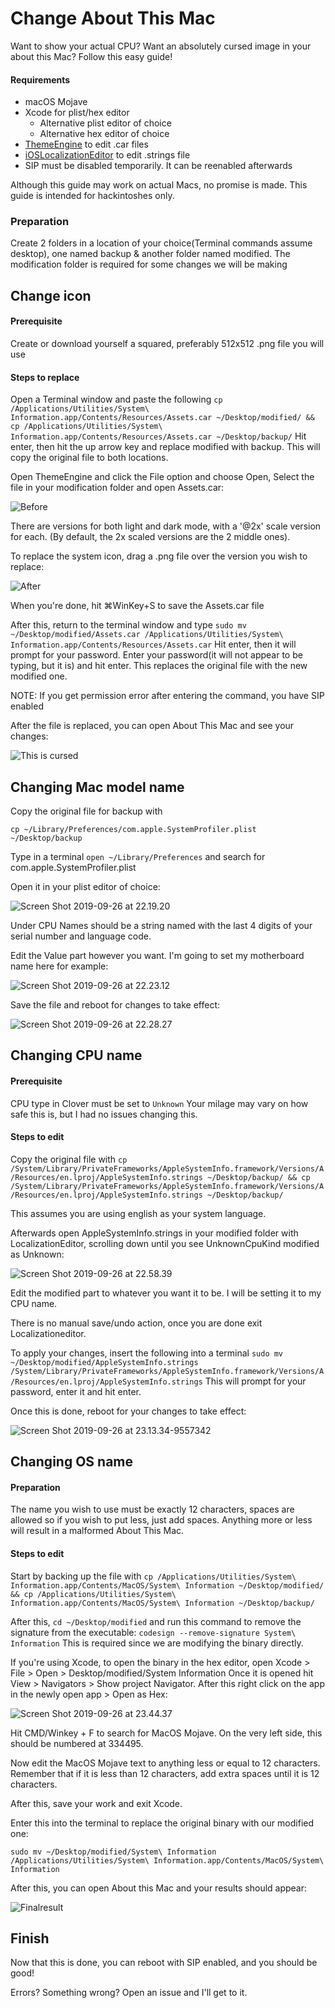 # Change About This Mac

Want to show your actual CPU? Want an absolutely cursed image in your about this Mac? Follow this easy guide!

#### Requirements

* macOS Mojave
* Xcode for plist/hex editor
  * Alternative plist editor of choice
  * Alternative hex editor of choice
* [ThemeEngine](https://github.com/alexzielenski/ThemeEngine/releases) to edit .car files
* [iOSLocalizationEditor](https://github.com/igorkulman/iOSLocalizationEditor) to edit .strings file
* SIP must be disabled temporarily. It can be reenabled afterwards

Although this guide may work on actual Macs, no promise is made. This guide is intended for hackintoshes only.

### Preparation

Create 2 folders in a location of your choice\(Terminal commands assume desktop\), one named backup & another folder named modified. The modification folder is required for some changes we will be making

## Change icon

#### Prerequisite

Create or download yourself a squared, preferably 512x512 .png file you will use

#### Steps to replace

Open a Terminal window and paste the following `cp /Applications/Utilities/System\ Information.app/Contents/Resources/Assets.car ~/Desktop/modified/ && cp /Applications/Utilities/System\ Information.app/Contents/Resources/Assets.car ~/Desktop/backup/` Hit enter, then hit the up arrow key and replace modified with backup. This will copy the original file to both locations.

Open ThemeEngine and click the File option and choose Open, Select the file in your modification folder and open Assets.car:

![Before](.gitbook/assets/before-icon.png)

There are versions for both light and dark mode, with a '@2x' scale version for each. \(By default, the 2x scaled versions are the 2 middle ones\).

To replace the system icon, drag a .png file over the version you wish to replace:

![After](.gitbook/assets/after-icon.png)

When you're done, hit ⌘WinKey+S to save the Assets.car file

After this, return to the terminal window and type `sudo mv ~/Desktop/modified/Assets.car /Applications/Utilities/System\ Information.app/Contents/Resources/Assets.car` Hit enter, then it will prompt for your password. Enter your password\(it will not appear to be typing, but it is\) and hit enter. This replaces the original file with the new modified one.

NOTE: If you get permission error after entering the command, you have SIP enabled

After the file is replaced, you can open About This Mac and see your changes:

![This is cursed](.gitbook/assets/iconapplied.png)

## Changing Mac model name

Copy the original file for backup with

`cp ~/Library/Preferences/com.apple.SystemProfiler.plist ~/Desktop/backup`

Type in a terminal `open ~/Library/Preferences` and search for com.apple.SystemProfiler.plist

Open it in your plist editor of choice:

![Screen Shot 2019-09-26 at 22.19.20](.gitbook/assets/systemprofilerbefore.png)

Under CPU Names should be a string named with the last 4 digits of your serial number and language code.

Edit the Value part however you want. I'm going to set my motherboard name here for example:

![Screen Shot 2019-09-26 at 22.23.12](.gitbook/assets/systemprofilerafter.png)

Save the file and reboot for changes to take effect:

![Screen Shot 2019-09-26 at 22.28.27](.gitbook/assets/beforecpu.png)

## Changing CPU name

#### Prerequisite

CPU type in Clover must be set to `Unknown` Your milage may vary on how safe this is, but I had no issues changing this.

#### Steps to edit

Copy the original file with `cp /System/Library/PrivateFrameworks/AppleSystemInfo.framework/Versions/A/Resources/en.lproj/AppleSystemInfo.strings ~/Desktop/backup/ && cp /System/Library/PrivateFrameworks/AppleSystemInfo.framework/Versions/A/Resources/en.lproj/AppleSystemInfo.strings ~/Desktop/backup/`

This assumes you are using english as your system language.

Afterwards open AppleSystemInfo.strings in your modified folder with LocalizationEditor, scrolling down until you see UnknownCpuKind modified as Unknown:

![Screen Shot 2019-09-26 at 22.58.39](.gitbook/assets/localeditor.png)

Edit the modified part to whatever you want it to be. I will be setting it to my CPU name.

There is no manual save/undo action, once you are done exit Localizationeditor.

To apply your changes, insert the following into a terminal `sudo mv ~/Desktop/modified/AppleSystemInfo.strings /System/Library/PrivateFrameworks/AppleSystemInfo.framework/Versions/A/Resources/en.lproj/AppleSystemInfo.strings` This will prompt for your password, enter it and hit enter.

Once this is done, reboot for your changes to take effect:

![Screen Shot 2019-09-26 at 23.13.34-9557342](.gitbook/assets/2ndlast.png)

## Changing OS name

#### Preparation

The name you wish to use must be exactly 12 characters, spaces are allowed so if you wish to put less, just add spaces. Anything more or less will result in a malformed About This Mac.

#### Steps to edit

Start by backing up the file with `cp /Applications/Utilities/System\ Information.app/Contents/MacOS/System\ Information ~/Desktop/modified/ && cp /Applications/Utilities/System\ Information.app/Contents/MacOS/System\ Information ~/Desktop/backup/`

After this, `cd ~/Desktop/modified` and run this command to remove the signature from the executable: `codesign --remove-signature System\ Information` This is required since we are modifying the binary directly.

If you're using Xcode, to open the binary in the hex editor, open Xcode &gt; File &gt; Open &gt; Desktop/modified/System Information Once it is opened hit View &gt; Navigators &gt; Show project Navigator. After this right click on the app in the newly open app &gt; Open as Hex:

![Screen Shot 2019-09-26 at 23.44.37](.gitbook/assets/hexeditor.png)

Hit CMD/Winkey + F to search for MacOS Mojave. On the very left side, this should be numbered at 334495.

Now edit the MacOS Mojave text to anything less or equal to 12 characters. Remember that if it is less than 12 characters, add extra spaces until it is 12 characters.

After this, save your work and exit Xcode.

Enter this into the terminal to replace the original binary with our modified one:

`sudo mv ~/Desktop/modified/System\ Information /Applications/Utilities/System\ Information.app/Contents/MacOS/System\ Information`

After this, you can open About this Mac and your results should appear:

![Finalresult](.gitbook/assets/finalresult.png)

## Finish

Now that this is done, you can reboot with SIP enabled, and you should be good!

Errors? Something wrong? Open an issue and I'll get to it.

